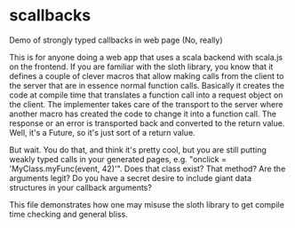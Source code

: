 # scallbacks
Demo of strongly typed callbacks in web page (No, really)

This is for anyone doing a web app that uses a scala backend with scala.js on the frontend. If you are familiar with the sloth library, you know that it defines a couple of clever macros that allow making calls from the client to the server that are in essence normal function calls. Basically it creates the code at compile time that translates a function call into a request object on the client. The implementer takes care of the transport to the server where another macro has created the code to change it into a function call. The response or an error is transported back and converted to the return value. Well, it's a Future, so it's just sort of a return value.

But wait. You do that, and think it's pretty cool, but you are still putting weakly typed calls in your generated pages, e.g. "onclick = 'MyClass.myFunc(event, 42)'". Does that class exist? That method? Are the arguments legit? Do you have a secret desire to include giant data structures in your callback arguments?

This file demonstrates how one may misuse the sloth library to get compile time checking and general bliss.
